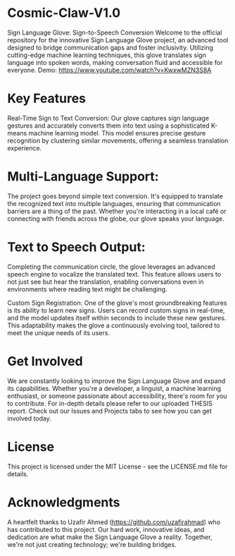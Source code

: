 # Cosmic-Claw-V1.0
Sign Language Glove: Sign-to-Speech Conversion
Welcome to the official repository for the innovative Sign Language Glove project, an advanced tool designed to bridge communication gaps and foster inclusivity. Utilizing cutting-edge machine learning techniques, this glove translates sign language into spoken words, making conversation fluid and accessible for everyone.
Demo: https://www.youtube.com/watch?v=KwxwMZN3S8A
# Key Features
Real-Time Sign to Text Conversion: Our glove captures sign language gestures and accurately converts them into text using a sophisticated K-means machine learning model. This model ensures precise gesture recognition by clustering similar movements, offering a seamless translation experience.

# Multi-Language Support: 
The project goes beyond simple text conversion. It's equipped to translate the recognized text into multiple languages, ensuring that communication barriers are a thing of the past. Whether you're interacting in a local café or connecting with friends across the globe, our glove speaks your language.

# Text to Speech Output: 
Completing the communication circle, the glove leverages an advanced speech engine to vocalize the translated text. This feature allows users to not just see but hear the translation, enabling conversations even in environments where reading text might be challenging.

Custom Sign Registration: One of the glove's most groundbreaking features is its ability to learn new signs. Users can record custom signs in real-time, and the model updates itself within seconds to include these new gestures. This adaptability makes the glove a continuously evolving tool, tailored to meet the unique needs of its users.

# Get Involved
We are constantly looking to improve the Sign Language Glove and expand its capabilities. Whether you're a developer, a linguist, a machine learning enthusiast, or someone passionate about accessibility, there's room for you to contribute. For in-depth details please refer to our uploaded THESIS report. Check out our Issues and Projects tabs to see how you can get involved today.
# License
This project is licensed under the MIT License - see the LICENSE.md file for details.

# Acknowledgments
A heartfelt thanks to Uzafir Ahmed (https://github.com/uzafirahmad) who has contributed to this project. Our hard work, innovative ideas, and dedication are what make the Sign Language Glove a reality. Together, we're not just creating technology; we're building bridges.
